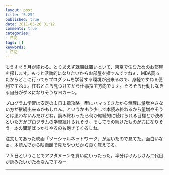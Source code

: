 ```yaml
---
layout: post
title: '5.25'
published: true
date: 2011-05-26 01:12
comments: true
categories:
- 日記
tags: []
keywords:
- 日記
---
```

もうすぐ５月が終わる。とりあえず就職は置いといて、東京で住むためのお部屋を探します。もっと活動的になりたいからお部屋を探すんですねぇ、MBA買ったからどこに行ってもプログラムを学習する環境が出来るので、身軽ですねぇ便利ですねぇ。住むところ見つけてから仕事探す方向でぇぇ。そろそろ行動しなきゃ自分がダメになりそうなヨカーン。

プログラム学習は安定の１日１章攻略。型にハマってきたから無理に量増やさない方が継続出来るかもしれん。というかもう少しで本読み終わるから量増やそうとは思わないんだけどね。読み終わったら何か継続的に続けられる目標とか決めといた方がプログラムの学習続けられそう、そしてその続けたものが力になりそう。本の問題ばっかりやるのも飽きてくるしね。

注文してあった映画「ソーシャルネットワーク」が届いたので見てた。面白いなぁ。本読んでから映画館で見たやつだから良く覚えてる。

２５日ということでアフタヌーンを買いにいったった。半分はげんしけん二代目が読みたいがためなんですねー

---

